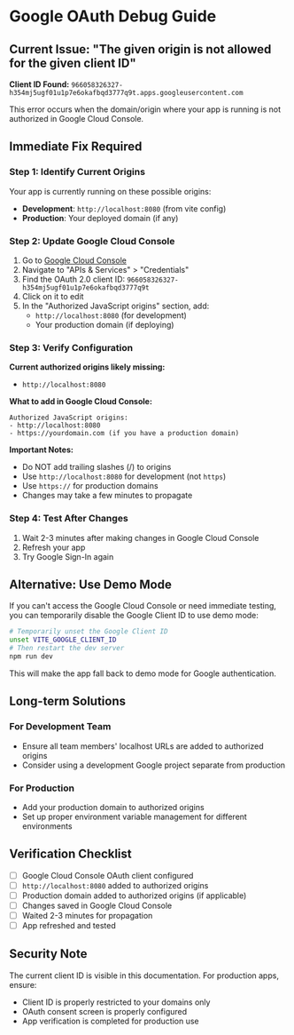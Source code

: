# Google OAuth Debug Guide

## Current Issue: "The given origin is not allowed for the given client ID"

**Client ID Found:** `966058326327-h354mj5ugf01u1p7e6okafbqd3777q9t.apps.googleusercontent.com`

This error occurs when the domain/origin where your app is running is not authorized in Google Cloud Console.

## Immediate Fix Required

### Step 1: Identify Current Origins

Your app is currently running on these possible origins:

- **Development**: `http://localhost:8080` (from vite config)
- **Production**: Your deployed domain (if any)

### Step 2: Update Google Cloud Console

1. Go to [Google Cloud Console](https://console.cloud.google.com/)
2. Navigate to "APIs & Services" > "Credentials"
3. Find the OAuth 2.0 client ID: `966058326327-h354mj5ugf01u1p7e6okafbqd3777q9t`
4. Click on it to edit
5. In the "Authorized JavaScript origins" section, add:
   - `http://localhost:8080` (for development)
   - Your production domain (if deploying)

### Step 3: Verify Configuration

**Current authorized origins likely missing:**

- `http://localhost:8080`

**What to add in Google Cloud Console:**

```
Authorized JavaScript origins:
- http://localhost:8080
- https://yourdomain.com (if you have a production domain)
```

**Important Notes:**

- Do NOT add trailing slashes (/) to origins
- Use `http://localhost:8080` for development (not `https`)
- Use `https://` for production domains
- Changes may take a few minutes to propagate

### Step 4: Test After Changes

1. Wait 2-3 minutes after making changes in Google Cloud Console
2. Refresh your app
3. Try Google Sign-In again

## Alternative: Use Demo Mode

If you can't access the Google Cloud Console or need immediate testing, you can temporarily disable the Google Client ID to use demo mode:

```bash
# Temporarily unset the Google Client ID
unset VITE_GOOGLE_CLIENT_ID
# Then restart the dev server
npm run dev
```

This will make the app fall back to demo mode for Google authentication.

## Long-term Solutions

### For Development Team

- Ensure all team members' localhost URLs are added to authorized origins
- Consider using a development Google project separate from production

### For Production

- Add your production domain to authorized origins
- Set up proper environment variable management for different environments

## Verification Checklist

- [ ] Google Cloud Console OAuth client configured
- [ ] `http://localhost:8080` added to authorized origins
- [ ] Production domain added to authorized origins (if applicable)
- [ ] Changes saved in Google Cloud Console
- [ ] Waited 2-3 minutes for propagation
- [ ] App refreshed and tested

## Security Note

The current client ID is visible in this documentation. For production apps, ensure:

- Client ID is properly restricted to your domains only
- OAuth consent screen is properly configured
- App verification is completed for production use
